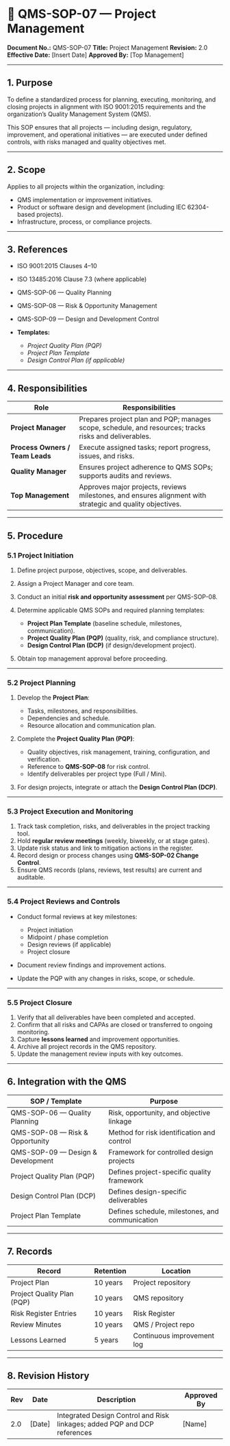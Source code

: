 # 🧭 **QMS-SOP-07 — Project Management**

**Document No.:** QMS-SOP-07
**Title:** Project Management
**Revision:** 2.0
**Effective Date:** [Insert Date]
**Approved By:** [Top Management]

---

## **1. Purpose**

To define a standardized process for planning, executing, monitoring, and closing projects in alignment with ISO 9001:2015 requirements and the organization’s Quality Management System (QMS).

This SOP ensures that all projects — including design, regulatory, improvement, and operational initiatives — are executed under defined controls, with risks managed and quality objectives met.

---

## **2. Scope**

Applies to all projects within the organization, including:

* QMS implementation or improvement initiatives.
* Product or software design and development (including IEC 62304-based projects).
* Infrastructure, process, or compliance projects.

---

## **3. References**

* ISO 9001:2015 Clauses 4–10
* ISO 13485:2016 Clause 7.3 (where applicable)
* QMS-SOP-06 — Quality Planning
* QMS-SOP-08 — Risk & Opportunity Management
* QMS-SOP-09 — Design and Development Control
* **Templates:**

  * *Project Quality Plan (PQP)*
  * *Project Plan Template*
  * *Design Control Plan (if applicable)*

---

## **4. Responsibilities**

| Role                            | Responsibilities                                                                                          |
| ------------------------------- | --------------------------------------------------------------------------------------------------------- |
| **Project Manager**             | Prepares project plan and PQP; manages scope, schedule, and resources; tracks risks and deliverables.     |
| **Process Owners / Team Leads** | Execute assigned tasks; report progress, issues, and risks.                                               |
| **Quality Manager**             | Ensures project adherence to QMS SOPs; supports audits and reviews.                                       |
| **Top Management**              | Approves major projects, reviews milestones, and ensures alignment with strategic and quality objectives. |

---

## **5. Procedure**

### **5.1 Project Initiation**

1. Define project purpose, objectives, scope, and deliverables.
2. Assign a Project Manager and core team.
3. Conduct an initial **risk and opportunity assessment** per QMS-SOP-08.
4. Determine applicable QMS SOPs and required planning templates:

   * **Project Plan Template** (baseline schedule, milestones, communication).
   * **Project Quality Plan (PQP)** (quality, risk, and compliance structure).
   * **Design Control Plan (DCP)** (if design/development project).
5. Obtain top management approval before proceeding.

---

### **5.2 Project Planning**

1. Develop the **Project Plan**:

   * Tasks, milestones, and responsibilities.
   * Dependencies and schedule.
   * Resource allocation and communication plan.
2. Complete the **Project Quality Plan (PQP)**:

   * Quality objectives, risk management, training, configuration, and verification.
   * Reference to **QMS-SOP-08** for risk control.
   * Identify deliverables per project type (Full / Mini).
3. For design projects, integrate or attach the **Design Control Plan (DCP)**.

---

### **5.3 Project Execution and Monitoring**

1. Track task completion, risks, and deliverables in the project tracking tool.
2. Hold **regular review meetings** (weekly, biweekly, or at stage gates).
3. Update risk status and link to mitigation actions in the register.
4. Record design or process changes using **QMS-SOP-02 Change Control**.
5. Ensure QMS records (plans, reviews, test results) are current and auditable.

---

### **5.4 Project Reviews and Controls**

* Conduct formal reviews at key milestones:

  * Project initiation
  * Midpoint / phase completion
  * Design reviews (if applicable)
  * Project closure
* Document review findings and improvement actions.
* Update the PQP with any changes in risks, scope, or schedule.

---

### **5.5 Project Closure**

1. Verify that all deliverables have been completed and accepted.
2. Confirm that all risks and CAPAs are closed or transferred to ongoing monitoring.
3. Capture **lessons learned** and improvement opportunities.
4. Archive all project records in the QMS repository.
5. Update the management review inputs with key outcomes.

---

## **6. Integration with the QMS**

| SOP / Template                    | Purpose                                         |
| --------------------------------- | ----------------------------------------------- |
| QMS-SOP-06 — Quality Planning     | Risk, opportunity, and objective linkage        |
| QMS-SOP-08 — Risk & Opportunity   | Method for risk identification and control      |
| QMS-SOP-09 — Design & Development | Framework for controlled design projects        |
| Project Quality Plan (PQP)        | Defines project-specific quality framework      |
| Design Control Plan (DCP)         | Defines design-specific deliverables            |
| Project Plan Template             | Defines schedule, milestones, and communication |

---

## **7. Records**

| Record                     | Retention | Location                   |
| -------------------------- | --------- | -------------------------- |
| Project Plan               | 10 years  | Project repository         |
| Project Quality Plan (PQP) | 10 years  | QMS repository             |
| Risk Register Entries      | 10 years  | Risk Register              |
| Review Minutes             | 10 years  | QMS / Project repo         |
| Lessons Learned            | 5 years   | Continuous improvement log |

---

## **8. Revision History**

| Rev | Date   | Description                                                               | Approved By |
| --- | ------ | ------------------------------------------------------------------------- | ----------- |
| 2.0 | [Date] | Integrated Design Control and Risk linkages; added PQP and DCP references | [Name]      |
